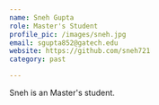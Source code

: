 ```yaml
---
name: Sneh Gupta
role: Master's Student
profile_pic: /images/sneh.jpg
email: sgupta852@gatech.edu
website: https://github.com/sneh721
category: past

---
```


Sneh is an Master's student.
